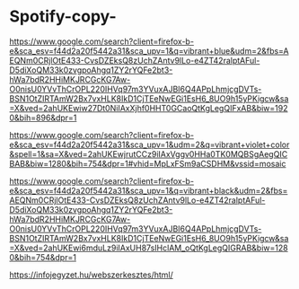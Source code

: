 # Spotify-copy-

https://www.google.com/search?client=firefox-b-e&sca_esv=f44d2a20f5442a31&sca_upv=1&q=vibrant+blue&udm=2&fbs=AEQNm0CRjlOtE433-CvsDZEksQ8zUchZAntv9lLo-e4ZT42ralptAFul-D5diXoQM33k0zvgpoAhgq1ZY2rYQFe2bt3-hWa7bdR2HHiMKJRCGcKG7Aw-O0nisU0YVvThCrOPL220IHVq97m3YVuxAJBI6Q4APpLhmjcgDVTs-BSN1OtZIRTAmW2Bx7vxHLK8IkD1CjTEeNwEGi1EsH6_8UO9h15yPKigcw&sa=X&ved=2ahUKEwiw27Dt0NiIAxXjhf0HHT0GCaoQtKgLegQIFxAB&biw=1920&bih=896&dpr=1

https://www.google.com/search?client=firefox-b-e&sca_esv=f44d2a20f5442a31&sca_upv=1&udm=2&q=vibrant+violet+color&spell=1&sa=X&ved=2ahUKEwjrutCCz9iIAxVggv0HHa0TK0MQBSgAegQICBAB&biw=1280&bih=754&dpr=1#vhid=MpLxFSm9aCSDHM&vssid=mosaic

https://www.google.com/search?client=firefox-b-e&sca_esv=f44d2a20f5442a31&sca_upv=1&q=vibrant+black&udm=2&fbs=AEQNm0CRjlOtE433-CvsDZEksQ8zUchZAntv9lLo-e4ZT42ralptAFul-D5diXoQM33k0zvgpoAhgq1ZY2rYQFe2bt3-hWa7bdR2HHiMKJRCGcKG7Aw-O0nisU0YVvThCrOPL220IHVq97m3YVuxAJBI6Q4APpLhmjcgDVTs-BSN1OtZIRTAmW2Bx7vxHLK8IkD1CjTEeNwEGi1EsH6_8UO9h15yPKigcw&sa=X&ved=2ahUKEwi6mduLz9iIAxUH87sIHclAM_oQtKgLegQIGRAB&biw=1280&bih=754&dpr=1


https://infojegyzet.hu/webszerkesztes/html/
